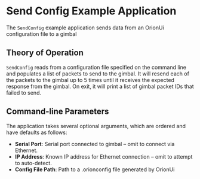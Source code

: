 # Send Config Example Application

The `SendConfig` example application sends data from an OrionUi configuration file to a gimbal

## Theory of Operation

`SendConfig` reads from a configuration file specified on the command line and populates a list of packets to send to the gimbal. It will resend each of the packets to the gimbal up to 5 times until it receives the expected response from the gimbal. On exit, it will print a list of gimbal packet IDs that failed to send.

## Command-line Parameters

The application takes several optional arguments, which are ordered and have defaults as follows:

* __Serial Port__: Serial port connected to gimbal – omit to connect via Ethernet.
* __IP Address__: Known IP address for Ethernet connection – omit to attempt to auto-detect.
* __Config File Path__: Path to a .orionconfig file generated by OrionUi
